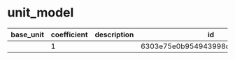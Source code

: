 # unit_model
|base_unit|coefficient|description|id|is_error|name|
|--|--|--|--|--|--|
||1||6303e75e0b954943998c354c44af5188|True|грамм|